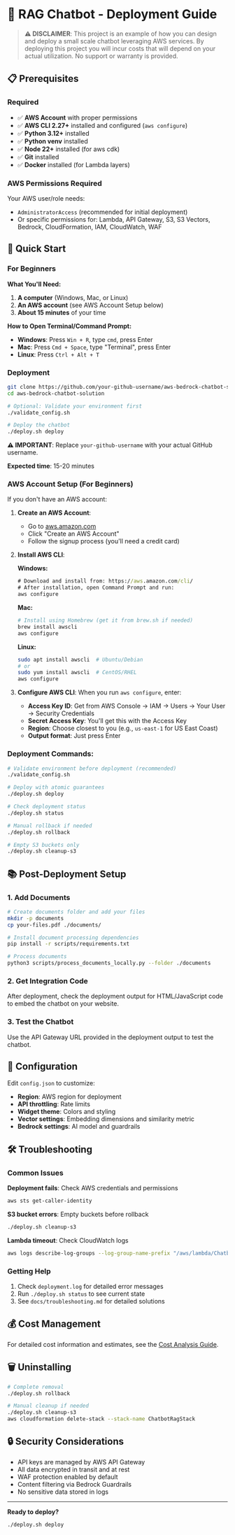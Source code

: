 # 🚀 RAG Chatbot - Deployment Guide

> **⚠️ DISCLAIMER**: This project is an example of how you can design and deploy a small scale chatbot leveraging AWS services. By deploying this project you will incur costs that will depend on your actual utilization. No support or warranty is provided.

## 📋 Prerequisites

### Required
- ✅ **AWS Account** with proper permissions
- ✅ **AWS CLI 2.27+** installed and configured (`aws configure`)
- ✅ **Python 3.12+** installed
- ✅ **Python venv** installed
- ✅ **Node 22+** installed (for aws cdk)
- ✅ **Git** installed
- ✅ **Docker** installed (for Lambda layers)

### AWS Permissions Required
Your AWS user/role needs:
- `AdministratorAccess` (recommended for initial deployment)
- Or specific permissions for: Lambda, API Gateway, S3, S3 Vectors, Bedrock, CloudFormation, IAM, CloudWatch, WAF

## 🚀 Quick Start

### For Beginners

**What You'll Need:**
1. **A computer** (Windows, Mac, or Linux)
2. **An AWS account** (see AWS Account Setup below)
3. **About 15 minutes** of your time

**How to Open Terminal/Command Prompt:**
- **Windows**: Press `Win + R`, type `cmd`, press Enter
- **Mac**: Press `Cmd + Space`, type "Terminal", press Enter
- **Linux**: Press `Ctrl + Alt + T`

### Deployment

```bash
git clone https://github.com/your-github-username/aws-bedrock-chatbot-solution.git
cd aws-bedrock-chatbot-solution

# Optional: Validate your environment first
./validate_config.sh

# Deploy the chatbot
./deploy.sh deploy
```

**⚠️ IMPORTANT**: Replace `your-github-username` with your actual GitHub username.

**Expected time**: 15-20 minutes

### AWS Account Setup (For Beginners)

If you don't have an AWS account:

1. **Create an AWS Account**:
   - Go to [aws.amazon.com](https://aws.amazon.com)
   - Click "Create an AWS Account"
   - Follow the signup process (you'll need a credit card)

2. **Install AWS CLI**:
   
   **Windows:**
   ```cmd
   # Download and install from: https://aws.amazon.com/cli/
   # After installation, open Command Prompt and run:
   aws configure
   ```
   
   **Mac:**
   ```bash
   # Install using Homebrew (get it from brew.sh if needed)
   brew install awscli
   aws configure
   ```
   
   **Linux:**
   ```bash
   sudo apt install awscli  # Ubuntu/Debian
   # or
   sudo yum install awscli  # CentOS/RHEL
   aws configure
   ```

3. **Configure AWS CLI**:
   When you run `aws configure`, enter:
   - **Access Key ID**: Get from AWS Console → IAM → Users → Your User → Security Credentials
   - **Secret Access Key**: You'll get this with the Access Key
   - **Region**: Choose closest to you (e.g., `us-east-1` for US East Coast)
   - **Output format**: Just press Enter

### Deployment Commands:
```bash
# Validate environment before deployment (recommended)
./validate_config.sh

# Deploy with atomic guarantees
./deploy.sh deploy

# Check deployment status
./deploy.sh status

# Manual rollback if needed
./deploy.sh rollback

# Empty S3 buckets only
./deploy.sh cleanup-s3
```

## 📚 Post-Deployment Setup

### 1. Add Documents
```bash
# Create documents folder and add your files
mkdir -p documents
cp your-files.pdf ./documents/

# Install document processing dependencies
pip install -r scripts/requirements.txt

# Process documents
python3 scripts/process_documents_locally.py --folder ./documents
```

### 2. Get Integration Code
After deployment, check the deployment output for HTML/JavaScript code to embed the chatbot on your website.

### 3. Test the Chatbot
Use the API Gateway URL provided in the deployment output to test the chatbot.

## 🔧 Configuration

Edit `config.json` to customize:
- **Region**: AWS region for deployment
- **API throttling**: Rate limits
- **Widget theme**: Colors and styling
- **Vector settings**: Embedding dimensions and similarity metric
- **Bedrock settings**: AI model and guardrails

## 🛠️ Troubleshooting

### Common Issues

**Deployment fails**: Check AWS credentials and permissions
```bash
aws sts get-caller-identity
```

**S3 bucket errors**: Empty buckets before rollback
```bash
./deploy.sh cleanup-s3
```

**Lambda timeout**: Check CloudWatch logs
```bash
aws logs describe-log-groups --log-group-name-prefix "/aws/lambda/ChatbotRag"
```

### Getting Help
1. Check `deployment.log` for detailed error messages
2. Run `./deploy.sh status` to see current state
3. See `docs/troubleshooting.md` for detailed solutions

## 💰 Cost Management

For detailed cost information and estimates, see the [Cost Analysis Guide](docs/cost-analysis.md).

## 🗑️ Uninstalling

```bash
# Complete removal
./deploy.sh rollback

# Manual cleanup if needed
./deploy.sh cleanup-s3
aws cloudformation delete-stack --stack-name ChatbotRagStack
```

## 🔒 Security Considerations

- API keys are managed by AWS API Gateway
- All data encrypted in transit and at rest
- WAF protection enabled by default
- Content filtering via Bedrock Guardrails
- No sensitive data stored in logs

---

**Ready to deploy?**
```bash
./deploy.sh deploy
```
